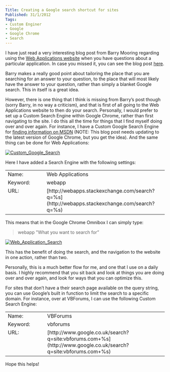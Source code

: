 ```yaml
---
Title: Creating a Google search shortcut for sites
Published: 31/1/2012
Tags:
- Custom Enginer
- Google
- Google Chrome
- Search
---
```


I have just read a very interesting blog post from Barry Mooring regarding using the [Web Applications website](http://webapps.stackexchange.com/) when you have questions about a particular application. In case you missed it, you can see the blog post [here](http://blog.codingbadger.com/blog/2012/january/web-applications-you-are-looking-in-the-wrong-place/).

Barry makes a really good point about tailoring the place that you are searching for an answer to your question, to the place that will most likely have the answer to your question, rather than simply a blanket Google search. This in itself is a great idea.

However, there is one thing that I think is missing from Barry’s post though (sorry Barry, in no way a criticism), and that is first of all going to the Web Applications website to then do your search. Personally, I would prefer to set up a Custom Search Engine within Google Chrome, rather than first navigating to the site. I do this all the time for things that I find myself doing over and over again. For instance, I have a Custom Google Search Engine for [finding information on MSDN](http://www.gep13.co.uk/blog/google-chrome-search-for-msdn/) (NOTE: This blog post needs updating to the latest version of Google Chrome, but you get the idea). And the same thing can be done for Web Applications:

[![Custom_Google_Search](http://www.gep13.co.uk/blog/wp-content/uploads/2012/01/Custom_Google_Search_thumb.png)](http://www.gep13.co.uk/blog/wp-content/uploads/2012/01/Custom_Google_Search.png)

Here I have added a Search Engine with the following settings:

  <table cellpadding="2" cellspacing="0" border="0" width="628" ><tbody >       <tr >         
<td width="200" valign="top" >Name:
</td>          
<td width="426" valign="top" >Web Applications
</td>       </tr>        <tr >         
<td width="200" valign="top" >Keyword:
</td>          
<td width="426" valign="top" >webapp
</td>       </tr>        <tr >         
<td width="200" valign="top" >URL:
</td>          
<td width="426" valign="top" >[http://webapps.stackexchange.com/search?q=%s](http://webapps.stackexchange.com/search?q=%s)
</td>       </tr>     </tbody></table>

This means that in the Google Chrome Omnibox I can simply type:

> webapp <then the tab key> "What you want to search for” <then press the enter key>

[![Web_Application_Search](http://www.gep13.co.uk/blog/wp-content/uploads/2012/01/Web_Application_Search_thumb.png)](http://www.gep13.co.uk/blog/wp-content/uploads/2012/01/Web_Application_Search.png)

This has the benefit of doing the search, and the navigation to the website in one action, rather than two.

Personally, this is a much better flow for me, and one that I use on a daily basis. I highly recommend that you sit back and look at things you are doing over and over again, and look for ways that you can optimize this.

For sites that don’t have a their search page available on the query string, you can use Google’s built in function to limit the search to a specific domain. For instance, over at VBForums, I can use the following Custom Search Engine:

 <table cellpadding="2" cellspacing="0" border="0" width="817" ><tbody >     <tr >       
<td width="200" valign="top" >Name:
</td>        
<td width="615" valign="top" >VBForums
</td>     </tr>      <tr >       
<td width="200" valign="top" >Keyword:
</td>        
<td width="615" valign="top" >vbforums
</td>     </tr>      <tr >       
<td width="200" valign="top" >URL:
</td>        
<td width="615" valign="top" >[http://www.google.co.uk/search?q=site:vbforums.com+%s](http://www.google.co.uk/search?q=site:vbforums.com+%s)
</td>     </tr>   </tbody></table>  

Hope this helps!
